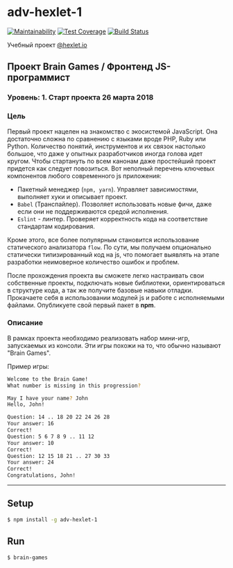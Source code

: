 # adv-hexlet-1

[![Maintainability](https://api.codeclimate.com/v1/badges/a99a88d28ad37a79dbf6/maintainability)](https://codeclimate.com/github/codeclimate/codeclimate/maintainability)
[![Test Coverage](https://api.codeclimate.com/v1/badges/a99a88d28ad37a79dbf6/test_coverage)](https://codeclimate.com/github/codeclimate/codeclimate/test_coverage)
[![Build Status](https://travis-ci.org/AnDeVerin/project-lvl1-s244.svg?branch=master)](https://travis-ci.org/AnDeVerin/project-lvl1-s244)


Учебный проект [@hexlet.io](https://ru.hexlet.io/projects)  

## Проект Brain Games / Фронтенд JS-программист
### Уровень: 1. Старт проекта 26 марта 2018

### Цель  
Первый проект нацелен на знакомство с экосистемой JavaScript. Она достаточно сложна по сравнению с языками вроде PHP, Ruby или Python. Количество понятий, инструментов и их связок настолько большое, что даже у опытных разработчиков иногда голова идет кругом. Чтобы стартануть по всем канонам даже простейший проект придется как следует повозиться. Вот неполный перечень ключевых компонентов любого современного js приложения:

* Пакетный менеджер (`npm, yarn`). Управляет зависимостями, выполняет хуки и описывает проект.
* `Babel` (Транспайлер). Позволяет использовать новые фичи, даже если они не поддерживаются средой исполнения.
* `Eslint` - линтер. Проверяет корректность кода на соответствие стандартам кодирования.  

Кроме этого, все более популярным становится использование статического анализатора `flow`. По сути, мы получаем опционально статически типизированный код на js, что помогает выявлять на этапе разработки неимоверное количество ошибок и проблем.

После прохождения проекта вы сможете легко настраивать свои собственные проекты, подключать новые библиотеки, ориентироваться в структуре кода, а так же получите базовые навыки отладки. Прокачаете себя в использовании модулей js и работе с исполняемыми файлами. Опубликуете свой первый пакет в **npm**.

### Описание
В рамках проекта необходимо реализовать набор мини-игр, запускаемых из консоли. Эти игры похожи на то, что обычно называют "Brain Games".

Пример игры:
```sh
Welcome to the Brain Game!
What number is missing in this progression?

May I have your name? John
Hello, John!

Question: 14 .. 18 20 22 24 26 28
Your answer: 16
Correct!
Question: 5 6 7 8 9 .. 11 12
Your answer: 10
Correct!
Question: 12 15 18 21 .. 27 30 33
Your answer: 24
Correct!
Congratulations, John!
```
---
## Setup

```sh
$ npm install -g adv-hexlet-1
```
## Run
```sh
$ brain-games
```